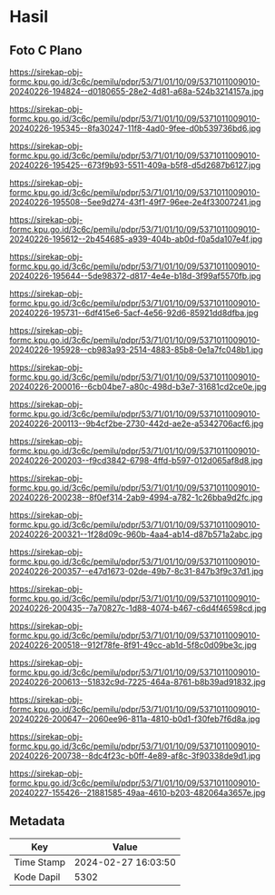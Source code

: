# Hasil

## Foto C Plano

https://sirekap-obj-formc.kpu.go.id/3c6c/pemilu/pdpr/53/71/01/10/09/5371011009010-20240226-194824--d0180655-28e2-4d81-a68a-524b3214157a.jpg

https://sirekap-obj-formc.kpu.go.id/3c6c/pemilu/pdpr/53/71/01/10/09/5371011009010-20240226-195345--8fa30247-11f8-4ad0-9fee-d0b539736bd6.jpg

https://sirekap-obj-formc.kpu.go.id/3c6c/pemilu/pdpr/53/71/01/10/09/5371011009010-20240226-195425--673f9b93-5511-409a-b5f8-d5d2687b6127.jpg

https://sirekap-obj-formc.kpu.go.id/3c6c/pemilu/pdpr/53/71/01/10/09/5371011009010-20240226-195508--5ee9d274-43f1-49f7-96ee-2e4f33007241.jpg

https://sirekap-obj-formc.kpu.go.id/3c6c/pemilu/pdpr/53/71/01/10/09/5371011009010-20240226-195612--2b454685-a939-404b-ab0d-f0a5da107e4f.jpg

https://sirekap-obj-formc.kpu.go.id/3c6c/pemilu/pdpr/53/71/01/10/09/5371011009010-20240226-195644--5de98372-d817-4e4e-b18d-3f99af5570fb.jpg

https://sirekap-obj-formc.kpu.go.id/3c6c/pemilu/pdpr/53/71/01/10/09/5371011009010-20240226-195731--6df415e6-5acf-4e56-92d6-85921dd8dfba.jpg

https://sirekap-obj-formc.kpu.go.id/3c6c/pemilu/pdpr/53/71/01/10/09/5371011009010-20240226-195928--cb983a93-2514-4883-85b8-0e1a7fc048b1.jpg

https://sirekap-obj-formc.kpu.go.id/3c6c/pemilu/pdpr/53/71/01/10/09/5371011009010-20240226-200016--6cb04be7-a80c-498d-b3e7-31681cd2ce0e.jpg

https://sirekap-obj-formc.kpu.go.id/3c6c/pemilu/pdpr/53/71/01/10/09/5371011009010-20240226-200113--9b4cf2be-2730-442d-ae2e-a5342706acf6.jpg

https://sirekap-obj-formc.kpu.go.id/3c6c/pemilu/pdpr/53/71/01/10/09/5371011009010-20240226-200203--f9cd3842-6798-4ffd-b597-012d065af8d8.jpg

https://sirekap-obj-formc.kpu.go.id/3c6c/pemilu/pdpr/53/71/01/10/09/5371011009010-20240226-200238--8f0ef314-2ab9-4994-a782-1c26bba9d2fc.jpg

https://sirekap-obj-formc.kpu.go.id/3c6c/pemilu/pdpr/53/71/01/10/09/5371011009010-20240226-200321--1f28d09c-960b-4aa4-ab14-d87b571a2abc.jpg

https://sirekap-obj-formc.kpu.go.id/3c6c/pemilu/pdpr/53/71/01/10/09/5371011009010-20240226-200357--e47d1673-02de-49b7-8c31-847b3f9c37d1.jpg

https://sirekap-obj-formc.kpu.go.id/3c6c/pemilu/pdpr/53/71/01/10/09/5371011009010-20240226-200435--7a70827c-1d88-4074-b467-c6d4f46598cd.jpg

https://sirekap-obj-formc.kpu.go.id/3c6c/pemilu/pdpr/53/71/01/10/09/5371011009010-20240226-200518--912f78fe-8f91-49cc-ab1d-5f8c0d09be3c.jpg

https://sirekap-obj-formc.kpu.go.id/3c6c/pemilu/pdpr/53/71/01/10/09/5371011009010-20240226-200613--51832c9d-7225-464a-8761-b8b39ad91832.jpg

https://sirekap-obj-formc.kpu.go.id/3c6c/pemilu/pdpr/53/71/01/10/09/5371011009010-20240226-200647--2060ee96-811a-4810-b0d1-f30feb7f6d8a.jpg

https://sirekap-obj-formc.kpu.go.id/3c6c/pemilu/pdpr/53/71/01/10/09/5371011009010-20240226-200738--8dc4f23c-b0ff-4e89-af8c-3f90338de9d1.jpg

https://sirekap-obj-formc.kpu.go.id/3c6c/pemilu/pdpr/53/71/01/10/09/5371011009010-20240227-155426--21881585-49aa-4610-b203-482064a3657e.jpg


## Metadata

| Key        | Value               |
| ---------- | ------------------- |
| Time Stamp | 2024-02-27 16:03:50 |
| Kode Dapil | 5302                |



